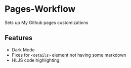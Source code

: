 # Pages-Workflow
Sets up My Github pages customizations
## Features
* Dark Mode
* Fixes for `<details>` element not having some markdown
* HLJS code highlighting
